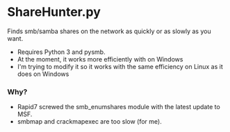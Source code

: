 # ShareHunter.py
Finds smb/samba shares on the network as quickly or as slowly as you want.
* Requires Python 3 and pysmb. 
* At the moment, it works more efficiently with on Windows
* I'm trying to modify it so it works with the same efficiency on Linux as it does on Windows

### Why?
* Rapid7 screwed the smb_enumshares module with the latest update to MSF.
* smbmap and crackmapexec are too slow (for me).
